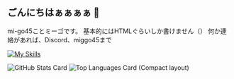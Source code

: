 ## ごんにちはぁぁぁぁ 🎅
mi-go45ことミーゴです。
基本的にはHTMLぐらいしか書けません（）
何か連絡があれば、Discord、miggo45まで<br>

[![My Skills](https://skillicons.dev/icons?i=discord,github,cloudflare,replit,js,html,css,py,powershell,windows)](https://skillicons.dev)

![GitHub Stats Card](https://github-readme-stats.vercel.app/api?username=mi-go45)
![Top Languages Card (Compact layout)](https://github-readme-stats.vercel.app/api/top-langs/?username=mi-go45)




